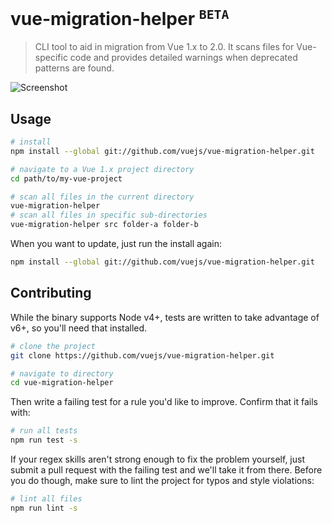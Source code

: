 # vue-migration-helper <sup>`BETA`</sup>

> CLI tool to aid in migration from Vue 1.x to 2.0. It scans files for Vue-specific code and provides detailed warnings when deprecated patterns are found.

![Screenshot](http://i.imgur.com/aHh5TfR.png)

## Usage

``` sh
# install
npm install --global git://github.com/vuejs/vue-migration-helper.git

# navigate to a Vue 1.x project directory
cd path/to/my-vue-project

# scan all files in the current directory
vue-migration-helper
# scan all files in specific sub-directories
vue-migration-helper src folder-a folder-b
```

When you want to update, just run the install again:

``` sh
npm install --global git://github.com/vuejs/vue-migration-helper.git
```

## Contributing

While the binary supports Node v4+, tests are written to take advantage of v6+, so you'll need that installed.

``` sh
# clone the project
git clone https://github.com/vuejs/vue-migration-helper.git

# navigate to directory
cd vue-migration-helper
```

Then write a failing test for a rule you'd like to improve. Confirm that it fails with:

``` sh
# run all tests
npm run test -s
```

If your regex skills aren't strong enough to fix the problem yourself, just submit a pull request with the failing test and we'll take it from there. Before you do though, make sure to lint the project for typos and style violations:

``` sh
# lint all files
npm run lint -s
```
